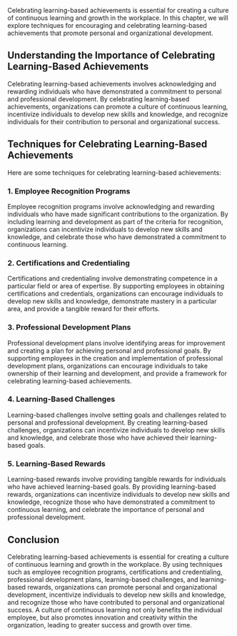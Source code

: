 
Celebrating learning-based achievements is essential for creating a culture of continuous learning and growth in the workplace. In this chapter, we will explore techniques for encouraging and celebrating learning-based achievements that promote personal and organizational development.

## Understanding the Importance of Celebrating Learning-Based Achievements

Celebrating learning-based achievements involves acknowledging and rewarding individuals who have demonstrated a commitment to personal and professional development. By celebrating learning-based achievements, organizations can promote a culture of continuous learning, incentivize individuals to develop new skills and knowledge, and recognize individuals for their contribution to personal and organizational success.

## Techniques for Celebrating Learning-Based Achievements

Here are some techniques for celebrating learning-based achievements:

### 1\. Employee Recognition Programs

Employee recognition programs involve acknowledging and rewarding individuals who have made significant contributions to the organization. By including learning and development as part of the criteria for recognition, organizations can incentivize individuals to develop new skills and knowledge, and celebrate those who have demonstrated a commitment to continuous learning.

### 2\. Certifications and Credentialing

Certifications and credentialing involve demonstrating competence in a particular field or area of expertise. By supporting employees in obtaining certifications and credentials, organizations can encourage individuals to develop new skills and knowledge, demonstrate mastery in a particular area, and provide a tangible reward for their efforts.

### 3\. Professional Development Plans

Professional development plans involve identifying areas for improvement and creating a plan for achieving personal and professional goals. By supporting employees in the creation and implementation of professional development plans, organizations can encourage individuals to take ownership of their learning and development, and provide a framework for celebrating learning-based achievements.

### 4\. Learning-Based Challenges

Learning-based challenges involve setting goals and challenges related to personal and professional development. By creating learning-based challenges, organizations can incentivize individuals to develop new skills and knowledge, and celebrate those who have achieved their learning-based goals.

### 5\. Learning-Based Rewards

Learning-based rewards involve providing tangible rewards for individuals who have achieved learning-based goals. By providing learning-based rewards, organizations can incentivize individuals to develop new skills and knowledge, recognize those who have demonstrated a commitment to continuous learning, and celebrate the importance of personal and professional development.

## Conclusion

Celebrating learning-based achievements is essential for creating a culture of continuous learning and growth in the workplace. By using techniques such as employee recognition programs, certifications and credentialing, professional development plans, learning-based challenges, and learning-based rewards, organizations can promote personal and organizational development, incentivize individuals to develop new skills and knowledge, and recognize those who have contributed to personal and organizational success. A culture of continuous learning not only benefits the individual employee, but also promotes innovation and creativity within the organization, leading to greater success and growth over time.

